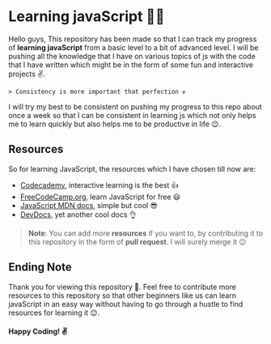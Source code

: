 # Learning javaScript 👨‍💻
Hello guys, This repository has been made so that I can track my progress of **learning javaScript** from a basic level to a bit of advanced level. I will be pushing all the knowledge that I have on various topics of js with the code that I have written which might be in the form of some fun and interactive projects ✌. 


	> Consistency is more important that perfection ✊
I will try my best to be consistent on pushing my progress to this repo about once a week so that I can be consistent in learning js which not only helps me to learn quickly but also helps me to be productive in life 😉.

## Resources

So for learning JavaScript, the resources which I have chosen till now are:

- [Codecademy](https://www.codecademy.com/courses/introduction-to-javascript/), interactive learning is the best 👍
- [FreeCodeCamp.org](https://freeCodeCamp.org), learn JavaScript for free 😃
- [JavaScript MDN docs](https://developer.mozilla.org/en-US/docs/Web/JavaScript), simple but cool 😎
- [DevDocs](https://devdocs.io/javascript/), yet another cool docs 👌

> **Note**: You can add more **resources** if you want to, by contributing it to this repository in the form of **pull request**. I will surely merge it 😉

## Ending Note

Thank you for viewing this repository 🧡. Feel free to contribute more resources to this repository so that other beginners like us can learn javaScript in an easy way without having to go through a hustle to find resources for learning it 😉.
#### Happy Coding! ✌
